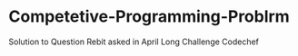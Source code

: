 # Competetive-Programming-Problrm
Solution to Question Rebit asked in April Long Challenge Codechef
